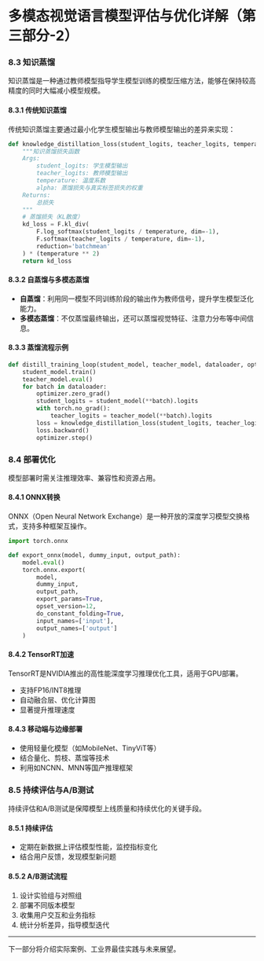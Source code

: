 # 多模态视觉语言模型评估与优化详解（第三部分-2）

### 8.3 知识蒸馏

知识蒸馏是一种通过教师模型指导学生模型训练的模型压缩方法，能够在保持较高精度的同时大幅减小模型规模。

#### 8.3.1 传统知识蒸馏

传统知识蒸馏主要通过最小化学生模型输出与教师模型输出的差异来实现：

```python
def knowledge_distillation_loss(student_logits, teacher_logits, temperature=2.0, alpha=0.5):
    """知识蒸馏损失函数
    Args:
        student_logits: 学生模型输出
        teacher_logits: 教师模型输出
        temperature: 温度系数
        alpha: 蒸馏损失与真实标签损失的权重
    Returns:
        总损失
    """
    # 蒸馏损失（KL散度）
    kd_loss = F.kl_div(
        F.log_softmax(student_logits / temperature, dim=-1),
        F.softmax(teacher_logits / temperature, dim=-1),
        reduction='batchmean'
    ) * (temperature ** 2)
    return kd_loss
```

#### 8.3.2 自蒸馏与多模态蒸馏

- **自蒸馏**：利用同一模型不同训练阶段的输出作为教师信号，提升学生模型泛化能力。
- **多模态蒸馏**：不仅蒸馏最终输出，还可以蒸馏视觉特征、注意力分布等中间信息。

#### 8.3.3 蒸馏流程示例

```python
def distill_training_loop(student_model, teacher_model, dataloader, optimizer, temperature=2.0, alpha=0.5):
    student_model.train()
    teacher_model.eval()
    for batch in dataloader:
        optimizer.zero_grad()
        student_logits = student_model(**batch).logits
        with torch.no_grad():
            teacher_logits = teacher_model(**batch).logits
        loss = knowledge_distillation_loss(student_logits, teacher_logits, temperature, alpha)
        loss.backward()
        optimizer.step()
```

### 8.4 部署优化

模型部署时需关注推理效率、兼容性和资源占用。

#### 8.4.1 ONNX转换

ONNX（Open Neural Network Exchange）是一种开放的深度学习模型交换格式，支持多种框架互操作。

```python
import torch.onnx

def export_onnx(model, dummy_input, output_path):
    model.eval()
    torch.onnx.export(
        model,
        dummy_input,
        output_path,
        export_params=True,
        opset_version=12,
        do_constant_folding=True,
        input_names=['input'],
        output_names=['output']
    )
```

#### 8.4.2 TensorRT加速

TensorRT是NVIDIA推出的高性能深度学习推理优化工具，适用于GPU部署。

- 支持FP16/INT8推理
- 自动融合层、优化计算图
- 显著提升推理速度

#### 8.4.3 移动端与边缘部署

- 使用轻量化模型（如MobileNet、TinyViT等）
- 结合量化、剪枝、蒸馏等技术
- 利用如NCNN、MNN等国产推理框架

### 8.5 持续评估与A/B测试

持续评估和A/B测试是保障模型上线质量和持续优化的关键手段。

#### 8.5.1 持续评估

- 定期在新数据上评估模型性能，监控指标变化
- 结合用户反馈，发现模型新问题

#### 8.5.2 A/B测试流程

1. 设计实验组与对照组
2. 部署不同版本模型
3. 收集用户交互和业务指标
4. 统计分析差异，指导模型迭代

---

下一部分将介绍实际案例、工业界最佳实践与未来展望。
